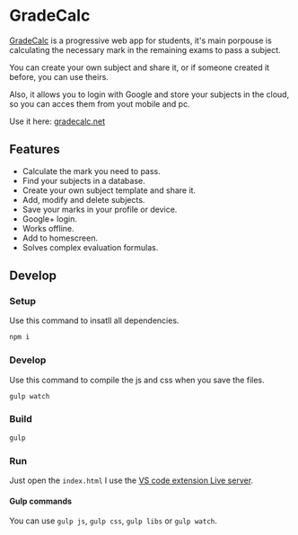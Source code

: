 # GradeCalc

[GradeCalc](https://gradecalc.net) is a progressive web app for students, it's main porpouse is calculating the necessary mark in the remaining exams to pass a subject.

You can create your own subject and share it, or if someone created it before, you can use theirs.

Also, it allows you to login with Google and store your subjects in the cloud, so you can acces them from yout mobile and pc.

Use it here: [gradecalc.net](https://gradecalc.net)

## Features

- Calculate the mark you need to pass.
- Find your subjects in a database.
- Create your own subject template and share it.
- Add, modify and delete subjects.
- Save your marks in your profile or device.
- Google+ login.
- Works offline.
- Add to homescreen.
- Solves complex evaluation formulas.

## Develop

### Setup

Use this command to insatll all dependencies.

```bash
npm i
```

### Develop

Use this command to compile the js and css when you save the files.

```bash
gulp watch
```

### Build

```bash
gulp
```

### Run

Just open the `index.html`
I use the [VS code extension Live server](https://marketplace.visualstudio.com/items?itemName=ritwickdey.LiveServer).

#### Gulp commands

You can use `gulp js`, `gulp css`, `gulp libs` or `gulp watch`.
